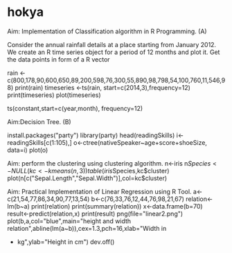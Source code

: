 # hokya
Aim: Implementation of Classification algorithm in R Programming. (A)

Consider the annual rainfall details at a place starting from January 2012. We create an R time series object for a period of 12 months and plot it.
Get the data points in form of a R vector

rain <-c(800,178,90,600,650,89,200,598,76,300,55,890,98,798,54,100,760,11,546,98)
print(rain)
timeseries <-ts(rain, start=c(2014,3),frequency=12)
print(timeseries)
plot(timeseries)


ts(constant,start=c(year,month), frequency=12)

Aim:Decision Tree. (B)

install.packages("party")
library(party) 
head(readingSkills)
i<-readingSkills[c(1:105),]
o<-ctree(nativeSpeaker~age+score+shoeSize, data=i)
plot(o)



Aim: perform the clustering using clustering algorithm.
n<-iris
n$Species<-NULL
(kc <-kmeans (n,3))
table(iris$Species,kc$cluster)
plot(n[c("Sepal.Length","Sepal.Width")],col=kc$cluster)


Aim: Practical Implementation of Linear Regression using R Tool.
a<-c(21,54,77,86,34,90,77,13,54)
b<-c(76,33,76,12,44,76,98,21,67)
relation<-lm(b~a)
print(relation)
print(summary(relation))
x<-data.frame(b=70)
result<-predict(relation,x)
print(result)
png(file="linear2.png")
plot(b,a,col="blue",main="height and width relation",abline(lm(a~b)),cex=1.3,pch=16,xlab="Width in
+ kg",ylab="Height in cm")
dev.off()
